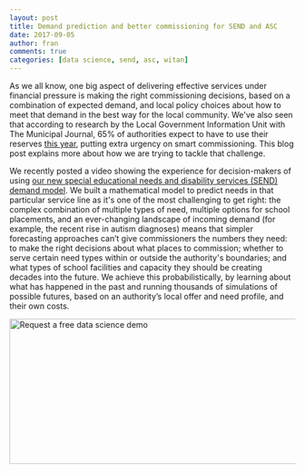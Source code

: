 ```yaml
---
layout: post
title: Demand prediction and better commissioning for SEND and ASC
date: 2017-09-05
author: fran
comments: true
categories: [data science, send, asc, witan]
---
```


As we all know, one big aspect of delivering effective services under
financial pressure is making the right commissioning decisions, based
on a combination of expected demand, and local policy choices about
how to meet that demand in the best way for the local community. We've
also seen that according to research by the Local Government
Information Unit with The Municipal Journal, 65% of authorities expect
to have to use their reserves [this
year](http://www.lgiu.org.uk/report/2017-state-of-local-government-finance-survey/),
putting extra urgency on smart commissioning. This blog post explains
more about how we are trying to tackle that challenge.

<!--more-->
We recently posted a video showing the experience for decision-makers
of using [our new special educational needs and disability services
(SEND) demand
model](/data%20science/send/witan/video/2017/08/17/witan-send.html). We
built a mathematical model to predict needs in that particular service
line as it's one of the most challenging to get right: the complex
combination of multiple types of need, multiple options for school
placements, and an ever-changing landscape of incoming demand (for
example, the recent rise in autism diagnoses) means that simpler
forecasting approaches can’t give commissioners the numbers they need:
to make the right decisions about what places to commission; whether
to serve certain need types within or outside the authority's
boundaries; and what types of school facilities and capacity they
should be creating decades into the future. We achieve this
probabilistically, by learning about what has happened in the past and
running thousands of simulations of possible futures, based on an
authority’s local offer and need profile, and their own costs.

<!--HubSpot Call-to-Action Code --><span class="hs-cta-wrapper" id="hs-cta-wrapper-278795c6-a5ec-429d-a4a5-aa90044fe71f"><span class="hs-cta-node hs-cta-278795c6-a5ec-429d-a4a5-aa90044fe71f" id="hs-cta-278795c6-a5ec-429d-a4a5-aa90044fe71f"><!--[if lte IE 8]><div id="hs-cta-ie-element"></div><![endif]--><a href="https://cta-redirect.hubspot.com/cta/redirect/3461032/278795c6-a5ec-429d-a4a5-aa90044fe71f" ><img class="hs-cta-img" id="hs-cta-img-278795c6-a5ec-429d-a4a5-aa90044fe71f" style="border-width:0px;" height="256" width="513" src="https://no-cache.hubspot.com/cta/default/3461032/278795c6-a5ec-429d-a4a5-aa90044fe71f.png"  alt="Request a free data science demo"/></a></span><script charset="utf-8" src="https://js.hscta.net/cta/current.js"></script><script type="text/javascript"> 

We’re now supporting a number of authorities with their SEND demand
modelling and commissioning thoughts, and moving on to developing new
models for an even bigger challenge: Adult Social Care

## Adult Social Care: the next frontier

Even more than SEND, Adult Social Care is an area which combines high
human impact (where good commissioning makes a huge positive
difference to people’s lives); complex and ever-evolving demand; and
continued financial pressures. Building on the success of our SEND
modelling, we’re now developing an Adult Social Care demand model, to
help with the same kind of demand forecasting and commissioning
choices, particularly for older adults who need home care or
residential services as they age. This forecasting is important both
in the near term (getting the right staffing profiles and availability
to deal with this winter), and in the mid to long term (defining and
market-making for the right residential and reablement placements to
be available for expected demand), helping commissioners to get the
right mix of block and spot provision in the right specialisms. We’re
really excited about the potential for this model to help local
authority and health partners to co-ordinate the right decisions for
their local community, leading to the best possible outcomes for older
people.

If you’re interested in using our existing SEND model, or in sharing
what you’d want from the new Adult Social Care model, please do get in
touch - we’d love to hear from you at
[theteam@mastodonc.com](mailto:theteam@mastodonc.com).
